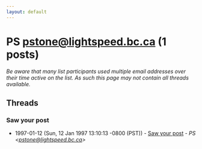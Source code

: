 ```yaml
---
layout: default
---
```


# PS <pstone@lightspeed.bc.ca> (1 posts)

_Be aware that many list participants used multiple email addresses over their time active on the list. As such this page may not contain all threads available._

## Threads

### Saw your post
+ 1997-01-12 (Sun, 12 Jan 1997 13:10:13 -0800 (PST)) - [Saw your post](/archive/1997/01/e3010ae0ab51e9a3a153085520137f3ff0ebbecf9cb9b418ef19d3b205ef54ea) - _PS \<pstone@lightspeed.bc.ca\>_

